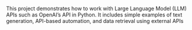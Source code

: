 This project demonstrates how to work with Large Language Model (LLM) APIs such as OpenAI’s API in Python.
It includes simple examples of text generation, API-based automation, and data retrieval using external APIs
